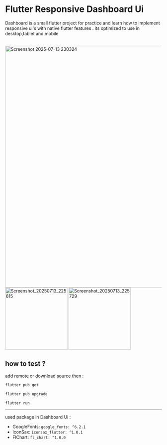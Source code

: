 # Flutter Responsive Dashboard Ui


Dashboard is a small flutter project for practice and learn how to implement responsive ui's with native flutter features .
its optimized to use in desktop,tablet and mobile
<br>
<br>

<p align="left">
<img width="1535" height="776"  alt="Screenshot 2025-07-13 230324" src="https://github.com/user-attachments/assets/c105bc54-3453-4890-b586-22edd4c879e5" />
<img width="200" alt="Screenshot_20250713_225615" src="https://github.com/user-attachments/assets/5fc360bb-5661-4f70-bed4-43d0e928b913" />
<img width="200" alt="Screenshot_20250713_225729" src="https://github.com/user-attachments/assets/34b7cfa5-1d31-4506-b39e-4033f73050fb" />
</p>

## how to test ?

add remote or download source then :


```bash
flutter pub get
```
```bash
flutter pub upgrade
```
```bash
flutter run
```
<hr>


used package in Dashboard Ui :

* GoogleFonts: `google_fonts: ^6.2.1`
* IconSax: `iconsax_flutter: ^1.0.1`
* FlChart: `fl_chart: ^1.0.0`













